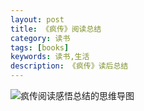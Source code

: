 ```yaml
---
layout: post
title: 《疯传》阅读总结
category: 读书
tags: [books]
keywords: 读书,生活
description: 《疯传》读后总结
---
```


![疯传阅读感悟总结的思维导图](http://7xpz5v.com1.z0.glb.clouddn.com/%E7%96%AF%E4%BC%A0.jpg)
